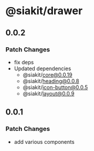 # @siakit/drawer

## 0.0.2

### Patch Changes

- fix deps
- Updated dependencies
  - @siakit/core@0.0.19
  - @siakit/heading@0.0.8
  - @siakit/icon-button@0.0.5
  - @siakit/layout@0.0.9

## 0.0.1

### Patch Changes

- add various components
